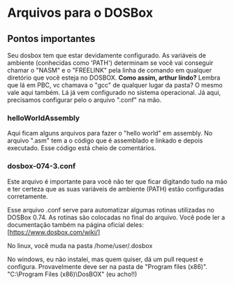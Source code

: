 # Arquivos para o DOSBox

## Pontos importantes

Seu dosbox tem que estar devidamente configurado. As variáveis de ambiente (conhecidas como 'PATH') determinam se você vai conseguir chamar o "NASM" e o "FREELINK" pela linha de comando em qualquer diretório que você esteja no DOSBOX. **Como assim, arthur lindo?** Lembra que lá em PBC, vc chamava o "gcc" de qualquer lugar da pasta? O mesmo vale aqui também. Lá já vem configurado no sistema operacional. Já aqui, precisamos configurar pelo o arquivo ".conf" na mão.

### helloWorldAssembly

Aqui ficam alguns arquivos para fazer o "hello world" em assembly. No arquivo ".asm" tem a o código que é assemblado e linkado e depois executado. Esse código está cheio de comentários.

### dosbox-074-3.conf

Este arquivo é importante para você não ter que ficar digitando tudo na mão e ter certeza que as suas variáveis de ambiente (PATH) estão configuradas corretamente.

Esse arquivo .conf serve para automatizar algumas rotinas utilizadas no DOSBox 0.74.
As rotinas são colocadas no final do arquivo. Você pode ler a documentação também na página oficial deles: [https://www.dosbox.com/wiki/]

No linux, você muda na pasta /home/user/.dosbox

No windows, eu não instalei, mas quem quiser, dá um pull request e configura.
Provavelmente deve ser na pasta de "Program files (x86)". "C:\Program Files (x86)\DosBOX" (eu acho!!)
